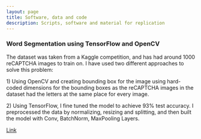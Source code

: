 ```yaml
---
layout: page
title: Software, data and code
description: Scripts, software and material for replication
---
```


<section>
  
<h3>Word Segmentation using TensorFlow and OpenCV</h3>

<div class="box alt">
	<div class="row uniform 100%">
	<div class="8u">
	<p align="justify">
<p class = "icon fa-circle"> The dataset was taken from a Kaggle competition, and has had around 1000 reCAPTCHA images to train on. I have used two different approaches to solve this problem: </p>
<p> 1) Using OpenCV and creating bounding box for the image using hard-coded dimensions for the bounding boxes as the reCAPTCHA images in the dataset had the letters at the same place for every image.</p>
		
<p >2) Using TensorFlow, I fine tuned the model to achieve 93% test accuracy. I preprocessed the data by normalizing, resizing and splitting, and then built the model with Conv, BatchNorm, MaxPooling Layers.</p>
		</p>
<p class="icon fa-star"> <a href="https://github.com/yashkarbhari/Word-Segmentation-using-OpenCV">Link</a></p>
	</div>
<div class="4u">
	<span class="image fit"><img src="assets/images/captcha_2.png" alt="" /></span>
	</div>
	</div>
	</div>
</section>
